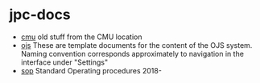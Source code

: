 # jpc-docs

- [cmu](cmu) old stuff from the CMU location
- [ojs](ojs) These are template documents for the content of the OJS system. Naming convention corresponds approximately to navigation in the interface under "Settings"
- [sop](sop) Standard Operating procedures 2018-
